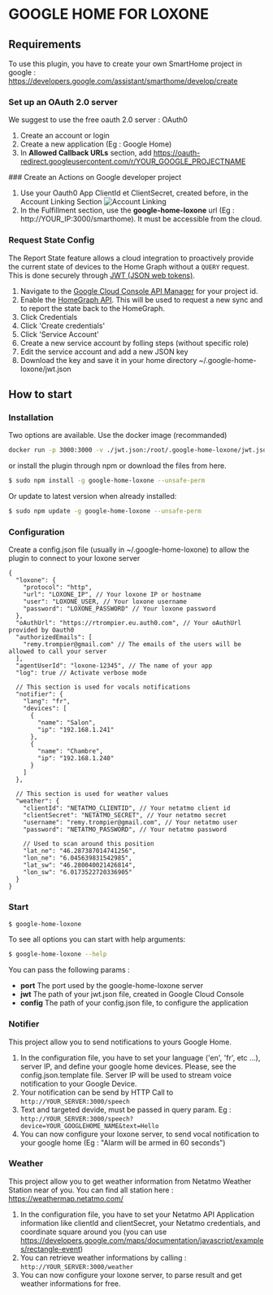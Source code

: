 # GOOGLE HOME FOR LOXONE

## Requirements

To use this plugin, you have to create your own SmartHome project in google : https://developers.google.com/assistant/smarthome/develop/create

### Set up an OAuth 2.0 server

We suggest to use the free oauth 2.0 server : OAuth0

1. Create an account or login
1. Create a new application (Eg : Google Home)
1. In **Allowed Callback URLs** section, add https://oauth-redirect.googleusercontent.com/r/YOUR_GOOGLE_PROJECTNAME

### Create an Actions on Google developer project

1. Use your Oauth0 App ClientId et ClientSecret, created before, in the Account Linking Section
![Account Linking](readme/account-linking.png?raw=true "Account Linking")
1. In the Fulfillment section, use the **google-home-loxone** url (Eg : http://YOUR_IP:3000/smarthome). It must be accessible from the cloud.


### Request State Config
The Report State feature allows a cloud integration to proactively provide the
current state of devices to the Home Graph without a `QUERY` request. This is
done securely through [JWT (JSON web tokens)](https://jwt.io/).

1. Navigate to the [Google Cloud Console API Manager](https://console.developers.google.com/apis) for your project id.
1. Enable the [HomeGraph API](https://console.cloud.google.com/apis/api/homegraph.googleapis.com/overview). This will be used to request a new sync and to report the state back to the HomeGraph.
1. Click Credentials
1. Click 'Create credentials'
1. Click 'Service Account'
1. Create a new service account by folling steps (without specific role)
1. Edit the service account and add a new JSON key
1. Download the key and save it in your home directory ~/.google-home-loxone/jwt.json
   
## How to start

### Installation

Two options are available.
Use the docker image (recommanded)

```sh
docker run -p 3000:3000 -v ./jwt.json:/root/.google-home-loxone/jwt.json -v ./config.json:/root/.google-home-loxone/config.json -e GHL_VERBOSE=true --name google-home-loxone -d rtrompier/google-home-loxone:latest
```

or install the plugin through npm or download the files from here.

```sh
$ sudo npm install -g google-home-loxone --unsafe-perm
```
Or update to latest version when already installed:
```sh
$ sudo npm update -g google-home-loxone --unsafe-perm
```

### Configuration

Create a config.json file (usually in ~/.google-home-loxone) to allow the plugin to connect to your loxone server
```
{
  "loxone": {
    "protocol": "http",
    "url": "LOXONE_IP", // Your loxone IP or hostname
    "user": "LOXONE_USER, // Your loxone username
    "password": "LOXONE_PASSWORD" // Your loxone password
  },
  "oAuthUrl": "https://rtrompier.eu.auth0.com", // Your oAuthUrl provided by Oauth0
  "authorizedEmails": [
    "remy.trompier@gmail.com" // The emails of the users will be allowed to call your server
  ],
  "agentUserId": "loxone-12345", // The name of your app
  "log": true // Activate verbose mode
  
  // This section is used for vocals notifications
  "notifier": {
    "lang": "fr",
    "devices": [
      {
        "name": "Salon",
        "ip": "192.168.1.241"
      },
      {
        "name": "Chambre",
        "ip": "192.168.1.240"
      }
    ]
  },

  // This section is used for weather values
  "weather": {
    "clientId": "NETATMO_CLIENTID", // Your netatmo client id
    "clientSecret": "NETATMO_SECRET", // Your netatmo secret
    "username": "remy.trompier@gmail.com", // Your netatmo user 
    "password": "NETATMO_PASSWORD", // Your netatmo password
    
    // Used to scan around this position
    "lat_ne": "46.287387014741256",
    "lon_ne": "6.045639831542985",
    "lat_sw": "46.280040021426814",
    "lon_sw": "6.0173522720336905"
  }
}
```

### Start 

```sh
$ google-home-loxone
```

To see all options you can start with help arguments:
```sh
$ google-home-loxone --help
```

You can pass the following params : 
* **port** The port used by the google-home-loxone server
* **jwt** The path of your jwt.json file, created in Google Cloud Console
* **config** The path of your config.json file, to configure the application


### Notifier
This project allow you to send notifications to yours Google Home.

1. In the configuration file, you have to set your language ('en', 'fr', etc ...), server IP, and define your google home devices. Please, see the config.json.template file. Server IP will be used to stream voice notification to your Google Device.
1. Your notification can be send by HTTP Call to `http://YOUR_SERVER:3000/speech`
1. Text and targeted devide, must be passed in query param. Eg : `http://YOUR_SERVER:3000/speech?device=YOUR_GOOGLEHOME_NAME&text=Hello`
1. You can now configure your loxone server, to send vocal notification to your google home (Eg : "Alarm will be armed in 60 seconds")

### Weather
This project allow you to get weather information from Netatmo Weather Station near of you.
You can find all station here : https://weathermap.netatmo.com/

1. In the configuration file, you have to set your Netatmo API Application information like clientId and clientSecret, your Netatmo credentials, and coordinate square around you (you can use https://developers.google.com/maps/documentation/javascript/examples/rectangle-event)
1. You can retrieve weather informations by calling : `http://YOUR_SERVER:3000/weather`
1. You can now configure your loxone server, to parse result and get weather informations for free.
